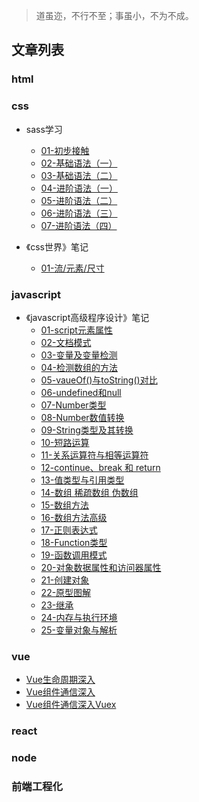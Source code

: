 > 道虽迩，不行不至；事虽小，不为不成。

## 文章列表

### html

### css

* sass学习
  * [01-初步接触](https://github.com/lxyc/lxyc-blog/issues/7)
  * [02-基础语法（一）](https://github.com/lxyc/lxyc-blog/issues/8)
  * [03-基础语法（二）](https://github.com/lxyc/lxyc-blog/issues/9)
  * [04-进阶语法（一）](https://github.com/lxyc/lxyc-blog/issues/10)
  * [05-进阶语法（二）](https://github.com/lxyc/lxyc-blog/issues/11)
  * [06-进阶语法（三）](https://github.com/lxyc/lxyc-blog/issues/12)
  * [07-进阶语法（四）](https://github.com/lxyc/lxyc-blog/issues/13)


* 《css世界》笔记
  * [01-流/元素/尺寸](https://github.com/lxyc/lxyc-blog/issues/37)  


### javascript

* 《javascript高级程序设计》笔记
  * [01-script元素属性](https://github.com/lxyc/lxyc-blog/issues/2)
  * [02-文档模式](https://github.com/lxyc/lxyc-blog/issues/3)
  * [03-变量及变量检测](https://github.com/lxyc/lxyc-blog/issues/4)
  * [04-检测数组的方法](https://github.com/lxyc/lxyc-blog/issues/5)
  * [05-vaueOf\(\)与toString\(\)对比](https://github.com/lxyc/lxyc-blog/issues/6)
  * [06-undefined和null](https://github.com/lxyc/lxyc-blog/issues/14)
  * [07-Number类型](https://github.com/lxyc/lxyc-blog/issues/15)
  * [08-Number数值转换](https://github.com/lxyc/lxyc-blog/issues/16)
  * [09-String类型及其转换](https://github.com/lxyc/lxyc-blog/issues/17)
  * [10-短路运算](https://github.com/lxyc/lxyc-blog/issues/18)
  * [11-关系运算符与相等运算符](https://github.com/lxyc/lxyc-blog/issues/19)
  * [12-continue、break 和 return](https://github.com/lxyc/lxyc-blog/issues/20)
  * [13-值类型与引用类型](https://github.com/lxyc/lxyc-blog/issues/21)
  * [14-数组 稀疏数组 伪数组](https://github.com/lxyc/lxyc-blog/issues/22)
  * [15-数组方法](https://github.com/lxyc/lxyc-blog/issues/23)
  * [16-数组方法高级](https://github.com/lxyc/lxyc-blog/issues/24)
  * [17-正则表达式](https://github.com/lxyc/lxyc-blog/issues/25)
  * [18-Function类型](https://github.com/lxyc/lxyc-blog/issues/26)
  * [19-函数调用模式](https://github.com/lxyc/lxyc-blog/issues/27)
  * [20-对象数据属性和访问器属性](https://github.com/lxyc/lxyc-blog/issues/28)
  * [21-创建对象](https://github.com/lxyc/lxyc-blog/issues/29)
  * [22-原型图解](https://github.com/lxyc/lxyc-blog/issues/30)
  * [23-继承](https://github.com/lxyc/lxyc-blog/issues/31)
  * [24-内存与执行环境](https://github.com/lxyc/lxyc-blog/issues/32)
  * [25-变量对象与解析](https://github.com/lxyc/lxyc-blog/issues/33)

### vue

* [Vue生命周期深入](https://github.com/lxyc/lxyc-blog/issues/34)
* [Vue组件通信深入](https://github.com/lxyc/lxyc-blog/issues/35)
* [Vue组件通信深入Vuex](https://github.com/lxyc/lxyc-blog/issues/36)


### react

### node

### 前端工程化




